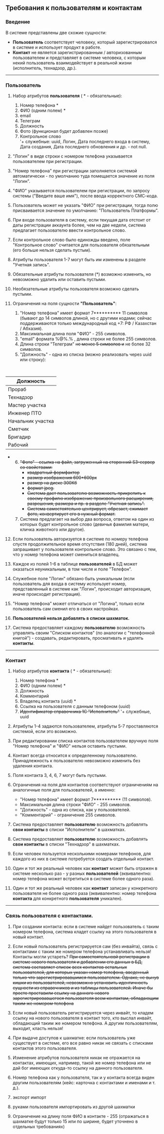 ## Требования к пользователям и контактам

### Введение

В системе представлены две схожие сущности:
  - **Пользователь** соответствует человеку, который зарегистрировался в системе и использует продукт в работе.
  - **Контакт** не является зарегистрированным / авторизованным пользователем и представляет в системе человека, с которым некий пользователь взаимодействует в реальной жизни (исполнитель, технадзор, др.).  

---

### Пользователь

1. Набор атрибутов **пользователя** ( * - обязательные):
   1. Номер телефона *
   2. ФИО (одним полем) *
   3. email
   4. Телеграм
   5. Должность
   6. Фото (функционал будет добавлен позже)
   7. Контрольное слово  
   '+ служебные: uuid, Логин, Дата последнего входа в систему, Дата создания, Дата последнего обновления и др. - not null.

2. "Логин" в виде строки с номером телефона указывается пользователем при регистрации.

3. "Номер телефона" при регистрации заполняется системой автоматически - по умолчанию туда помещается значение из поля "Логин".

4. "ФИО" указывается пользователем при регистрации, по запросу системы ("Введите ваше имя"), после ввода корректного СМС-кода.

5. Пользователь может не указать "ФИО" при регистрации, тогда полю присваивается значение по умолчанию: "Пользователь Платформы".

6. При входе пользователя в систему, если текущая дата отстоит от даты регистрации аккаунта более, чем на две недели, система предлагает пользователю ввести контрольное слово.

7. Если контрольное слово было единожды введено, поле "Контрольное слово" считается для пользователя обязательным (его больше нельзя сделать пустым).

8. Атрибуты пользователя 1-7 могут быть им изменены в разделе "Учетная запись".

9. Обязательные атрибуты пользователя (*) возможно изменить, но невозможно удалить или оставить пустыми.

10. Необязательные атрибуты пользователя возможно сделать пустыми.

11. Ограничения на поля сущности **"Пользователь"**:
    1. "Номер телефона" имеет формат 7********** 11 символов (бывают до 14 символов длиной, но с другими кодами; сейчас поддерживаются только международный код +7: РФ / Казахстан / Абхазия).
    2. Максимальная длина поля "ФИО" - 255 символов.
    3. "email" формата %@%.% , длина строки не более 255 символов.
    4. Длина строки "Телеграм" ~~не менее 5 символов и~~ не более 32 символов.
    5. "Должность" - одна из списка (можно реализовать через uuid или строку):

<br> 

| Должность          |
| ------------------ |
| Прораб             |
| Технадзор          |
| Мастер участка     |
| Инженер ПТО        |
| Начальник участка  |
| Сметчик            |
| Бригадир           |
| Рабочий            |

-
  6. ~~"Фото" - ссылка на файл, загруженный на сторонний S3-сервер со свойствами:~~
       - ~~квадратный формфактор~~
       - ~~размер изображения 600*600px~~
       - ~~размер на диске 300Кб~~
       - ~~формат jpeg.~~
       - ~~Система дает пользователю возможность прикрепить к своему профилю изображение произвольного расширения, разрешения, размера и пр. в разделе "Учетная запись".~~
       - ~~Система самостоятельно центрирует, обрезает, сжимает фото, конвертирует его в нужный формат.~~
  7. Система предлагает на выбор два вопроса, ответом на один из которых будет контрольное слово (девичья фамилия матери, кличка животного или другое).

12. Если пользователь авторизуется в системе по номеру телефона спустя продолжительное время отсутствия (180 дней), система запрашивает у пользователя контрольное слово. Это связано с тем, что у номер телефона может смениться владелец.

13. Каждое из полей 1-6 в таблице **пользователей** в БД может оказаться неуникальным, в том числе и поле "Телефон". 

14. Служебное поле "Логин" обязано быть уникальным (если пользователь для входа в систему использует номер, представленный в системе как "Логин", происходит авторизация, иначе происходит регистрация).

15. "Номер телефона" может отличаться от "Логина", только если пользователь сам сменил его в своих настройках.

16. **Пользователей нельзя добавлять в списки шахматок.**

17. Система предоставляет каждому **пользователю** возможность управлять своим "Списком контактов" (по аналогии с "телефонной книгой") - создавать, редактировать, просмативать и удалять **контакты**.

---

### Контакт

1. Набор атрибутов **контакта** ( * - обязательные):
   1. Номер телефона *
   2. ФИО (одним полем) *
   3. Должность
   4. Комментарий  
   5. Владелец контакта (uuid) *
   6. Ссылка на пользователя с данным телефоном (uuid)
   7. ~~Идентификатор справочника 1С "Исполнитель"~~
   '+ служебные, uuid

2. Атрибуты 1-4 задаются пользователем, атрибуты 5-7 проставляются системой, если это возможно.

3. При редактировании списка контактов пользователем вручную поля "Номер телефона" и "ФИО" нельзя оставить пустыми.

4. Контакт всегда относится к определенному пользователю. Принадлежность к пользователю невозможно изменить без удаления контакта.

5. Поля контакта 3, 4, 6, 7 могут быть пустыми.

6. Ограничения на поля для контактов соответствуют ограничениям на аналогичные поля для пользователей, а именно:
   - "Номер телефона" имеет формат 7********** (11 символов).
   - Максимальная длина строки "ФИО" - 255 символов.
   - "Должность" - одна из списка, как у пользователей.
   - "Комментарий" - ограничение 255 символов.

7. Система предоставляет **пользователю** возможность добавлять **свои контакты** в списки "Исполнители" в шахматках.

8. Система предоставляет **пользователю** возможность добавлять **свои контакты** в списки "Технадзор" в шахматках.

9. Если человек пользуется несколькими номерами телефонов, для каждого из них в системе потребуется создать отдельный контакт.

10. Один и тот же реальный человек как **контакт** может быть отражен в системе несколько раз - у разных **пользователей** (эквивалентно: номер телефона может встретиться в системе более одного раза).

11. Один и тот же реальный человек как **контакт** записан у конкретного пользователя не более одного раза (эквивалентно: номер телефона **контакта** для конкретного **пользователя** уникален).

---

### Связь пользователя с контактами.

1. При создании контакта: если в системе найдет пользователь с таким номером телефона, система кладет ссылку на этого пользователя в новый контакт.

2. Если новый пользователь регистрируется сам (без инвайта), связь с контактами с таким же номером телефона устанавливать нельзя! Контакты могли устареть? ~~При самостоятельновй регистрации в системе нового пользователя и добавлении его данных в БД, система составляет список всех контактов остальных пользователей, для которых указан номер телефона, введенный только что зарегистрировавшимся пользователем. Однако, не вынув кишки из пользователей, невозможно установить идентичность сущности из справочников и из таблицы пользователей. Иначе бы просто проставили ссылку на данного нового зарегистрировавшегося пользователя всем контактам, обладающим таким же номером телефона~~

3. Если новый пользователь регистрируется через инвайт, то кладем ссылку на нового пользователя в контакт того, кто выслал инвайт, обладающий таким же номером телефона. А другим пользователям, выходит, класть нельзя! 

4. При выдаче доступов к шахматке: если пользователь уже существует в системе, его все равно никак не связать с списками контактов этого пользователя. 

5. Изменение атрибутов пользователя никак не отражается на контактах, имеющих, например, такой же номер телефона или не дай бог имеющих откуда-то ссылку на данного пользователя.

6. Номер телефона как у пользователя, так и у контакта всегда виден другим пользователям (кейс: карточка с контактами и именами и т. д.).

7. экспорт импорт

8. руками пользователя импортировать из другой шахматки

9. Ограничение на длину поля ФИО в контакте - 255 (отражаться в шахматке будут только 15 или по ширине, будет уточнено в отдельных требованиях)